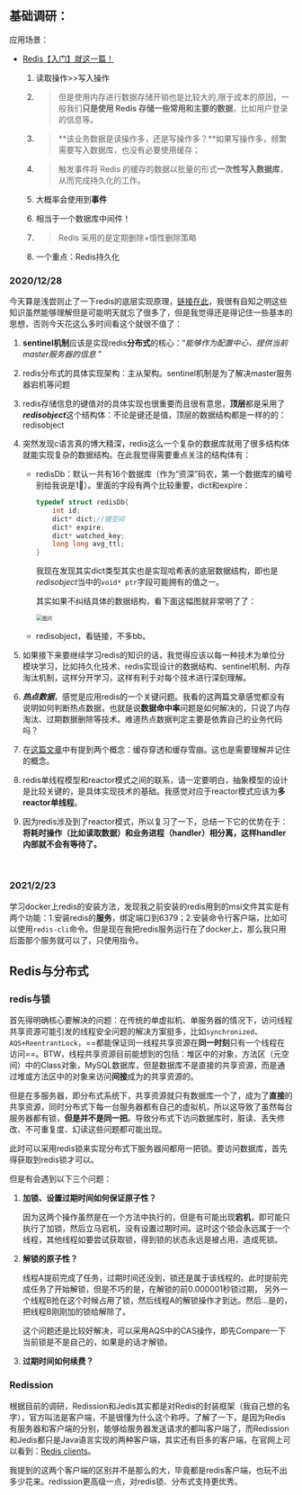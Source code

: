 ## 基础调研：

应用场景：

- [Redis【入门】就这一篇！](https://zhuanlan.zhihu.com/p/37982685)

  1. 读取操作>>写入操作

  2. >  但是使用内存进行数据存储开销也是比较大的,限于成本的原因，一般我们**只是使用 Redis 存储一些常用和主要的数据**，比如用户登录的信息等。

  3. > **该业务数据是读操作多，还是写操作多？**如果写操作多，频繁需要写入数据库，也没有必要使用缓存；

  4. > 触发事件将 Redis 的缓存的数据以批量的形式**一次性写入数据库**，从而完成持久化的工作。

  5. 大概率会使用到**事件**

  6. 相当于一个数据库中间件！

  7. > Redis 采用的是定期删除+惰性删除策略

  8. 一个重点：Redis持久化



### 2020/12/28

今天算是浅尝则止了一下redis的底层实现原理，[链接在此](https://mp.weixin.qq.com/s?__biz=MzI4Njg5MDA5NA==&mid=2247484359&idx=1&sn=0994c6246990b7ad42a2d3f294042316&chksm=ebd742c6dca0cbd0a826ace13f4d4eeff282052f4a97b31654ef1b3b32f991374f5c67a45ae9&token=620000779&lang=zh_CN&scene=21###wechat_redirect)，我很有自知之明这些知识虽然能够理解但是可能明天就忘了很多了，但是我觉得还是得记住一些基本的思想，否则今天花这么多时间看这个就很不值了：

1. **sentinel机制**应该是实现redis**分布式**的核心：“*能够作为配置中心，提供当前 master服务器的信息* ”

2. redis分布式的具体实现架构：主从架构。sentinel机制是为了解决master服务器宕机等问题

3. redis存储信息的键值对的具体实现也很重要而且很有意思，**顶层**都是采用了***redisobject***这个结构体：不论是键还是值，顶层的数据结构都是一样的的：redisobject

4. 突然发现c语言真的博大精深，redis这么一个复杂的数据库就用了很多结构体就能实现复杂的数据结构。在此我觉得需要重点关注的结构体有：

   - redisDb：默认一共有16个数据库（作为“资深”码农，第一个数据库的编号别给我说是1:slightly_smiling_face:）。里面的字段有两个比较重要，dict和expire：

     ```c
     typedef struct redisDb{
         int id;
         dict* dict;//键空间
         dict* expire;
         dict* watched_key;
         long long avg_ttl;
     }
     ```

     我现在发现其实dict类型其实也是实现哈希表的底层数据结构，即也是*redisobject*当中的`void* ptr`字段可能拥有的值之一。

     其实如果不纠结具体的数据结构，看下面这幅图就非常明了了：

     <img src="https://mmbiz.qpic.cn/mmbiz_png/2BGWl1qPxib0LSf7wiaom7XfZ9RhpUWsW2DMeziao6kQ1lEShvTh1V0sH6T1tVZY0hXJIlTI5s7pknCpXMVB0T17Q/640?wx_fmt=png&amp;tp=webp&amp;wxfrom=5&amp;wx_lazy=1&amp;wx_co=1" alt="图片" style="zoom:67%;" />

   - redisobject，看链接，不多bb。

5. 如果接下来要继续学习redis的知识的话，我觉得应该以每一种技术为单位分模块学习，比如持久化技术、redis实现设计的数据结构、sentinel机制、内存淘汰机制，这样分开学习，这样有利于对每个技术进行深刻理解。

6. ***热点数据***，感觉是应用redis的一个关键问题。我看的这两篇文章感觉都没有说明如何判断热点数据，也就是说**数据命中率**问题是如何解决的，只说了内存淘汰、过期数据删除等技术。难道热点数据判定主要是依靠自己的业务代码吗？

7. 在[这篇文章](https://github.com/Snailclimb/JavaGuide/blob/master/docs/database/Redis/redis-all.md#1-%E7%AE%80%E5%8D%95%E4%BB%8B%E7%BB%8D%E4%B8%80%E4%B8%8B-redis-%E5%91%97)中有提到两个概念：缓存穿透和缓存雪崩。这也是需要理解并记住的概念。

8. redis单线程模型和reactor模式之间的联系，请一定要明白，抽象模型的设计是比较关键的，是具体实现技术的基础。我感觉对应于reactor模式应该为**多reactor单线程**。

9. 因为redis涉及到了reactor模式，所以复习了一下，总结一下它的优势在于：**将耗时操作（比如读取数据）和业务进程（handler）相分离，这样handler内部就不会有等待了。**

​     

### 2021/2/23

学习docker上redis的安装方法，发现我之前安装的redis用到的msi文件其实是有两个功能：1.安装redis的**服务**，绑定端口到6379；2.安装命令行客户端，比如可以使用`redis-cli`命令。但是现在我把redis服务运行在了docker上，那么我只用后面那个服务就可以了，只使用指令。





## Redis与分布式

### redis与锁

首先得明确核心要解决的问题：在传统的单虚拟机、单服务器的情况下，访问线程共享资源可能引发的线程安全问题的解决方案挺多，比如`synchronized`、`AQS+ReentrantLock`，==都能保证同一线程共享资源在**同一时刻**只有一个线程在访问==。BTW，线程共享资源目前能想到的包括：堆区中的对象，方法区（元空间）中的Class对象，MySQL数据库，但是数据库不是直接的共享资源，而是通过堆或方法区中的对象来访问**间接**成为的共享资源的。

但是在多服务器，即分布式系统下，共享资源就只有数据库一个了，成为了**直接**的共享资源，同时分布式下每一台服务器都有自己的虚拟机，所以这导致了虽然每台服务器都有锁，**但是并不是同一把**。导致分布式下访问数据库时，脏读、丢失修改、不可重复度、幻读这些问题都可能出现。

此时可以采用redis锁来实现分布式下服务器间都用一把锁。要访问数据库，首先得获取到redis锁才可以。

但是有会遇到以下三个问题：

1. **加锁、设置过期时间如何保证原子性？**

   因为这两个操作虽然是在一个方法中执行的，但是有可能出现**宕机**，即可能只执行了加锁，然后立马宕机，没有设置过期时间。这时这个锁会永远属于一个线程，其他线程如要尝试获取锁，得到锁的状态永远是被占用，造成死锁。

2. **解锁的原子性？**

   线程A提前完成了任务，过期时间还没到，锁还是属于该线程的。此时提前完成任务了开始解锁，但是不巧的是，在解锁的前0.000001秒锁过期， 另外一个线程B抢在这个时候占用了锁，然后线程A的解锁操作才到达。然后…是的，把线程B刚刚加的锁给解除了。

   这个问题还是比较好解决，可以采用AQS中的CAS操作，即先Compare一下当前锁是不是自己的，如果是的话才解锁。

3. **过期时间如何续费？**

### Redission

根据目前的调研，Redission和Jedis其实都是对Redis的封装框架（我自己想的名字），官方叫法是客户端，不是很懂为什么这个称呼。了解了一下，是因为Redis有服务器和客户端的分别，能够给服务器发送请求的都叫客户端了，而Redission和Jedis都只是Java语言实现的两种客户端，其实还有巨多的客户端，在官网上可以看到：[Redis clients](https://redis.io/clients)。

我提到的这两个客户端的区别并不是那么的大，毕竟都是redis客户端，也玩不出多少花来。redission更高级一点，对redis锁、分布式支持更优秀。

